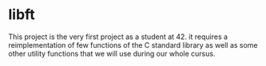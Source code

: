 # libft
This project is the very first project as a student at 42. it requires a reimplementation of few functions of the C standard library as well as some other utility functions that we will use during our whole cursus.
